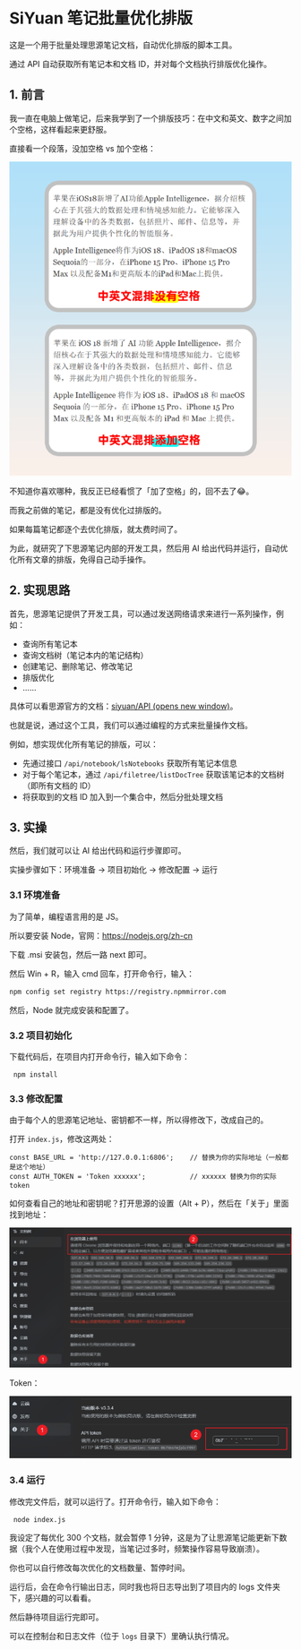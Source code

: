 # SiYuan 笔记批量优化排版

这是一个用于批量处理思源笔记文档，自动优化排版的脚本工具。

通过 API 自动获取所有笔记本和文档 ID，并对每个文档执行排版优化操作。



## 1. 前言

我一直在电脑上做笔记，后来我学到了一个排版技巧：在中文和英文、数字之间加个空格，这样看起来更舒服。

直接看一个段落，没加空格 vs 加个空格：

![](assets/image-20250417100806-7v5xjkx.png)

不知道你喜欢哪种，我反正已经看惯了「加了空格」的，回不去了😂。

而我之前做的笔记，都是没有优化过排版的。

如果每篇笔记都逐个去优化排版，就太费时间了。

为此，就研究了下思源笔记内部的开发工具，然后用 AI 给出代码并运行，自动优化所有文章的排版，免得自己动手操作。





## 2. 实现思路

首先，思源笔记提供了开发工具，可以通过发送网络请求来进行一系列操作，例如：

- 查询所有笔记本
- 查询文档树（笔记本内的笔记结构）
- 创建笔记、删除笔记、修改笔记
- 排版优化
- ......

具体可以看思源官方的文档：[siyuan/API (opens new window)](https://github.com/siyuan-note/siyuan/blob/master/API_zh_CN.md)。



也就是说，通过这个工具，我们可以通过编程的方式来批量操作文档。

例如，想实现优化所有笔记的排版，可以：

- 先通过接口  `/api/notebook/lsNotebooks` 获取所有笔记本信息
- 对于每个笔记本，通过 `/api/filetree/listDocTree` 获取该笔记本的文档树（即所有文档的 ID）
- 将获取到的文档 ID 加入到一个集合中，然后分批处理文档



## 3. 实操

然后，我们就可以让 AI 给出代码和运行步骤即可。

实操步骤如下：环境准备 → 项目初始化 → 修改配置 → 运行



### 3.1 环境准备

为了简单，编程语言用的是 JS。

所以要安装 Node，官网：https://nodejs.org/zh-cn

下载 .msi 安装包，然后一路 next 即可。

然后 Win + R，输入 cmd 回车，打开命令行，输入：

```bash
npm config set registry https://registry.npmmirror.com
```

然后，Node 就完成安装和配置了。



### 3.2 项目初始化

下载代码后，在项目内打开命令行，输入如下命令：

```text
 npm install
```



### 3.3 修改配置

由于每个人的思源笔记地址、密钥都不一样，所以得修改下，改成自己的。

打开 `index.js`，修改这两处：

```JS
const BASE_URL = 'http://127.0.0.1:6806';    // 替换为你的实际地址（一般都是这个地址）
const AUTH_TOKEN = 'Token xxxxxx';           // xxxxxx 替换为你的实际 token
```





如何查看自己的地址和密钥呢？打开思源的设置（Alt + P），然后在「关于」里面找到地址：

![](assets/image-20251015112412606.png)

Token：

![](assets/image-20251015112419386.png)



### 3.4 运行

修改完文件后，就可以运行了。打开命令行，输入如下命令：

```
 node index.js
```



我设定了每优化 300 个文档，就会暂停 1 分钟，这是为了让思源笔记能更新下数据（我个人在使用过程中发现，当笔记过多时，频繁操作容易导致崩溃）。

你也可以自行修改每次优化的文档数量、暂停时间。

运行后，会在命令行输出日志，同时我也将日志导出到了项目内的 logs 文件夹下，感兴趣的可以看看。

然后静待项目运行完即可。

可以在控制台和日志文件（位于 `logs` 目录下）里确认执行情况。

